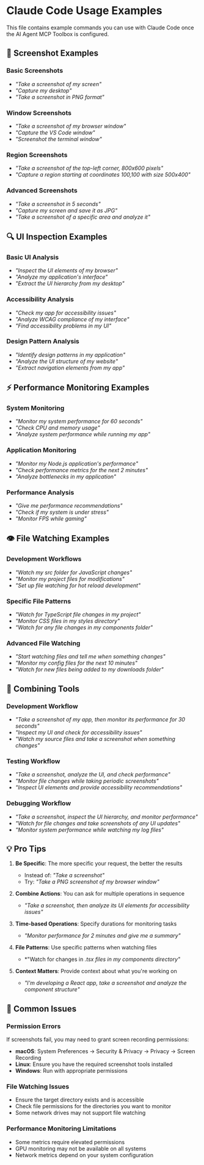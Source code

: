 # Claude Code Usage Examples

This file contains example commands you can use with Claude Code once the AI Agent MCP Toolbox is configured.

## 📸 Screenshot Examples

### Basic Screenshots
- *"Take a screenshot of my screen"*
- *"Capture my desktop"*
- *"Take a screenshot in PNG format"*

### Window Screenshots
- *"Take a screenshot of my browser window"*
- *"Capture the VS Code window"*
- *"Screenshot the terminal window"*

### Region Screenshots
- *"Take a screenshot of the top-left corner, 800x600 pixels"*
- *"Capture a region starting at coordinates 100,100 with size 500x400"*

### Advanced Screenshots
- *"Take a screenshot in 5 seconds"*
- *"Capture my screen and save it as JPG"*
- *"Take a screenshot of a specific area and analyze it"*

## 🔍 UI Inspection Examples

### Basic UI Analysis
- *"Inspect the UI elements of my browser"*
- *"Analyze my application's interface"*
- *"Extract the UI hierarchy from my desktop"*

### Accessibility Analysis
- *"Check my app for accessibility issues"*
- *"Analyze WCAG compliance of my interface"*
- *"Find accessibility problems in my UI"*

### Design Pattern Analysis
- *"Identify design patterns in my application"*
- *"Analyze the UI structure of my website"*
- *"Extract navigation elements from my app"*

## ⚡ Performance Monitoring Examples

### System Monitoring
- *"Monitor my system performance for 60 seconds"*
- *"Check CPU and memory usage"*
- *"Analyze system performance while running my app"*

### Application Monitoring
- *"Monitor my Node.js application's performance"*
- *"Check performance metrics for the next 2 minutes"*
- *"Analyze bottlenecks in my application"*

### Performance Analysis
- *"Give me performance recommendations"*
- *"Check if my system is under stress"*
- *"Monitor FPS while gaming"*

## 👁️ File Watching Examples

### Development Workflows
- *"Watch my src folder for JavaScript changes"*
- *"Monitor my project files for modifications"*
- *"Set up file watching for hot reload development"*

### Specific File Patterns
- *"Watch for TypeScript file changes in my project"*
- *"Monitor CSS files in my styles directory"*
- *"Watch for any file changes in my components folder"*

### Advanced File Watching
- *"Start watching files and tell me when something changes"*
- *"Monitor my config files for the next 10 minutes"*
- *"Watch for new files being added to my downloads folder"*

## 🔗 Combining Tools

### Development Workflow
- *"Take a screenshot of my app, then monitor its performance for 30 seconds"*
- *"Inspect my UI and check for accessibility issues"*
- *"Watch my source files and take a screenshot when something changes"*

### Testing Workflow
- *"Take a screenshot, analyze the UI, and check performance"*
- *"Monitor file changes while taking periodic screenshots"*
- *"Inspect UI elements and provide accessibility recommendations"*

### Debugging Workflow
- *"Take a screenshot, inspect the UI hierarchy, and monitor performance"*
- *"Watch for file changes and take screenshots of any UI updates"*
- *"Monitor system performance while watching my log files"*

## 💡 Pro Tips

1. **Be Specific**: The more specific your request, the better the results
   - Instead of: *"Take a screenshot"*
   - Try: *"Take a PNG screenshot of my browser window"*

2. **Combine Actions**: You can ask for multiple operations in sequence
   - *"Take a screenshot, then analyze its UI elements for accessibility issues"*

3. **Time-based Operations**: Specify durations for monitoring tasks
   - *"Monitor performance for 2 minutes and give me a summary"*

4. **File Patterns**: Use specific patterns when watching files
   - *"Watch for changes in *.tsx files in my components directory"*

5. **Context Matters**: Provide context about what you're working on
   - *"I'm developing a React app, take a screenshot and analyze the component structure"*

## 🚨 Common Issues

### Permission Errors
If screenshots fail, you may need to grant screen recording permissions:
- **macOS**: System Preferences → Security & Privacy → Privacy → Screen Recording
- **Linux**: Ensure you have the required screenshot tools installed
- **Windows**: Run with appropriate permissions

### File Watching Issues
- Ensure the target directory exists and is accessible
- Check file permissions for the directories you want to monitor
- Some network drives may not support file watching

### Performance Monitoring Limitations
- Some metrics require elevated permissions
- GPU monitoring may not be available on all systems
- Network metrics depend on your system configuration